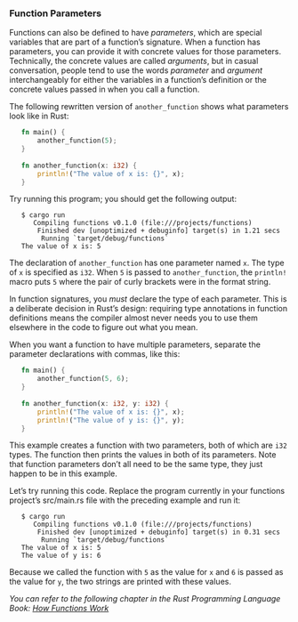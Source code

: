 ﻿### Function Parameters

Functions can also be defined to have _parameters_, which are special variables that are part of a function’s signature. When a function has parameters, you can provide it with concrete values for those parameters. Technically, the concrete values are called _arguments_, but in casual conversation, people tend to use the words _parameter_ and _argument_ interchangeably for either the variables in a function’s definition or the concrete values passed in when you call a function.

The following rewritten version of `another_function` shows what parameters look like in Rust:

```rust
   fn main() {
       another_function(5);
   }
   
   fn another_function(x: i32) {
       println!("The value of x is: {}", x);
   }
```   

Try running this program; you should get the following output:

```text
   $ cargo run
      Compiling functions v0.1.0 (file:///projects/functions)
       Finished dev [unoptimized + debuginfo] target(s) in 1.21 secs
        Running `target/debug/functions`
   The value of x is: 5
```

The declaration of `another_function` has one parameter named `x`. The type of `x` is specified as `i32`. When `5` is passed to `another_function`, the `println!` macro puts `5` where the pair of curly brackets were in the format string.

In function signatures, you _must_ declare the type of each parameter. This is a deliberate decision in Rust’s design: requiring type annotations in function definitions means the compiler almost never needs you to use them elsewhere in the code to figure out what you mean.

When you want a function to have multiple parameters, separate the parameter declarations with commas, like this:

```rust
   fn main() {
       another_function(5, 6);
   }
   
   fn another_function(x: i32, y: i32) {
       println!("The value of x is: {}", x);
       println!("The value of y is: {}", y);
   }
```   
This example creates a function with two parameters, both of which are `i32` types. The function then prints the values in both of its parameters. Note that function parameters don’t all need to be the same type, they just happen to be in this example.

Let’s try running this code. Replace the program currently in your functions project’s src/main.rs file with the preceding example and run it:

```text
   $ cargo run
      Compiling functions v0.1.0 (file:///projects/functions)
       Finished dev [unoptimized + debuginfo] target(s) in 0.31 secs
        Running `target/debug/functions`
   The value of x is: 5
   The value of y is: 6
```

Because we called the function with `5` as the value for `x` and `6` is passed as the value for `y`, the two strings are printed with these values.

_You can refer to the following chapter in the Rust Programming Language Book: [How Functions Work](https://doc.rust-lang.org/stable/book/ch03-03-how-functions-work.html)_
